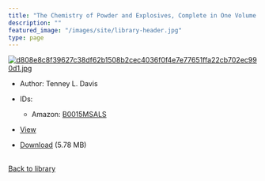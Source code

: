 ```yaml
---
title: "The Chemistry of Powder and Explosives, Complete in One Volume (OCR)"
description: ""
featured_image: "/images/site/library-header.jpg"
type: page
---
```


<a href="https://drive.google.com/uc?export=view&id=1u0fXIGLMlXmE46hCVqz3xRzxjNRFXV3N" target="_blank">![d808e8c8f39627c38df62b1508b2cec4036f0f4e7e77651ffa22cb702ec990d1.jpg](/images/library/d808e8c8f39627c38df62b1508b2cec4036f0f4e7e77651ffa22cb702ec990d1.jpg)</a>
* Author: Tenney L. Davis
* IDs:
  * Amazon: <a href="https://www.amazon.com/dp/B0015MSALS" target="_blank">B0015MSALS</a>
* <a href="https://drive.google.com/uc?export=view&id=1u0fXIGLMlXmE46hCVqz3xRzxjNRFXV3N" target="_blank">View</a>

* [Download](https://drive.google.com/uc?export=download&id=1u0fXIGLMlXmE46hCVqz3xRzxjNRFXV3N) (5.78 MB)

<br />[Back to library](/library/)
